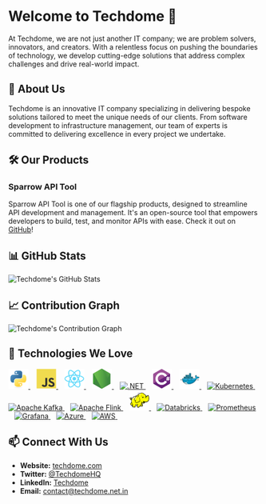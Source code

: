 # Welcome to Techdome 👋

At Techdome, we are not just another IT company; we are problem solvers, innovators, and creators. With a relentless focus on pushing the boundaries of technology, we develop cutting-edge solutions that address complex challenges and drive real-world impact.

## 🚀 About Us

Techdome is an innovative IT company specializing in delivering bespoke solutions tailored to meet the unique needs of our clients. From software development to infrastructure management, our team of experts is committed to delivering excellence in every project we undertake.

## 🛠️ Our Products

### Sparrow API Tool

Sparrow API Tool is one of our flagship products, designed to streamline API development and management. It's an open-source tool that empowers developers to build, test, and monitor APIs with ease. Check it out on [GitHub](https://github.com/sparrowapp-dev/sparrow-app)!

## 📊 GitHub Stats

![Techdome's GitHub Stats](https://github-readme-stats.vercel.app/api?username=Techdome&show_icons=true&theme=dark)

## 📈 Contribution Graph

![Techdome's Contribution Graph](https://activity-graph.herokuapp.com/graph?username=Techdome&theme=rogue)

## 🔧 Technologies We Love

<p align="left">
  <a href="https://www.python.org" target="_blank" rel="noreferrer"> <img src="https://raw.githubusercontent.com/devicons/devicon/master/icons/python/python-original.svg" alt="Python" width="40" height="40"/> </a>&nbsp;&nbsp;
  <a href="https://developer.mozilla.org/en-US/docs/Web/JavaScript" target="_blank" rel="noreferrer"> <img src="https://raw.githubusercontent.com/devicons/devicon/master/icons/javascript/javascript-original.svg" alt="JavaScript" width="40" height="40"/> </a>&nbsp;&nbsp;
  <a href="https://reactjs.org/" target="_blank" rel="noreferrer"> <img src="https://raw.githubusercontent.com/devicons/devicon/master/icons/react/react-original.svg" alt="React" width="40" height="40"/> </a>&nbsp;&nbsp;
  <a href="https://nodejs.org/" target="_blank" rel="noreferrer"> <img src="https://raw.githubusercontent.com/devicons/devicon/master/icons/nodejs/nodejs-original.svg" alt="Node.js" width="40" height="40"/> </a>&nbsp;&nbsp;
  <a href="https://dotnet.microsoft.com/" target="_blank" rel="noreferrer"> <img src="https://upload.wikimedia.org/wikipedia/commons/e/ee/.NET_Core_Logo.svg" alt=".NET" width="40" height="40"/> </a>&nbsp;&nbsp;
  <a href="https://docs.microsoft.com/en-us/dotnet/csharp/" target="_blank" rel="noreferrer"> <img src="https://raw.githubusercontent.com/devicons/devicon/master/icons/csharp/csharp-original.svg" alt="C#" width="40" height="40"/> </a>&nbsp;&nbsp;
  <a href="https://www.docker.com/" target="_blank" rel="noreferrer"> <img src="https://raw.githubusercontent.com/devicons/devicon/master/icons/docker/docker-original.svg" alt="Docker" width="40" height="40"/> </a>&nbsp;&nbsp;
  <a href="https://kubernetes.io" target="_blank" rel="noreferrer"> <img src="https://www.vectorlogo.zone/logos/kubernetes/kubernetes-icon.svg" alt="Kubernetes" width="40" height="40"/> </a>&nbsp;&nbsp;
  <a href="https://kafka.apache.org/" target="_blank" rel="noreferrer"> <img src="https://www.vectorlogo.zone/logos/apache_kafka/apache_kafka-icon.svg" alt="Apache Kafka" width="40" height="40"/> </a>&nbsp;&nbsp;
  <a href="https://flink.apache.org/" target="_blank" rel="noreferrer"> <img src="https://www.vectorlogo.zone/logos/apache_flink/apache_flink-icon.svg" alt="Apache Flink" width="40" height="40"/> </a>&nbsp;&nbsp;
  <a href="https://hadoop.apache.org/" target="_blank" rel="noreferrer"> <img src="https://raw.githubusercontent.com/devicons/devicon/master/icons/hadoop/hadoop-original.svg" alt="Apache Hadoop" width="40" height="40"/> </a>&nbsp;&nbsp;
  <a href="https://databricks.com/" target="_blank" rel="noreferrer"> <img src="https://www.vectorlogo.zone/logos/databricks/databricks-icon.svg" alt="Databricks" width="40" height="40"/> </a>&nbsp;&nbsp;
  <a href="https://prometheus.io/" target="_blank" rel="noreferrer"> <img src="https://www.vectorlogo.zone/logos/prometheusio/prometheusio-icon.svg" alt="Prometheus" width="40" height="40"/> </a>&nbsp;&nbsp;
  <a href="https://grafana.com/" target="_blank" rel="noreferrer"> <img src="https://www.vectorlogo.zone/logos/grafana/grafana-icon.svg" alt="Grafana" width="40" height="40"/> </a>&nbsp;&nbsp;
  <a href="https://azure.microsoft.com" target="_blank" rel="noreferrer"> <img src="https://www.vectorlogo.zone/logos/microsoft_azure/microsoft_azure-icon.svg" alt="Azure" width="40" height="40"/> </a>&nbsp;&nbsp;
  <a href="https://aws.amazon.com" target="_blank" rel="noreferrer"> <img src="https://cdn.cdnlogo.com/logos/a/19/aws.svg" alt="AWS" width="40" height="40"/> </a>&nbsp;&nbsp;
</p>

## 📫 Connect With Us

- **Website:** [techdome.com](https://techdome.io/)
- **Twitter:** [@TechdomeHQ](https://twitter.com/techdomesolves)
- **LinkedIn:** [Techdome](https://www.linkedin.com/company/techdome-solutions/)
- **Email:** contact@techdome.net.in

